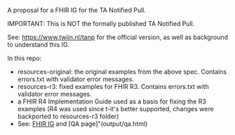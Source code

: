 A proposal for a FHIR IG for the TA Notified Pull.

IMPORTANT: This is NOT the formally published TA Notified Pull.

See: https://www.twiin.nl/tanp for the official version, as well as background to understand this IG.

In this repo:
- resources-original: the original examples from the above spec. Contains errors.txt with validator error messages.
- resources-r3: fixed examples for FHIR R3. Contains errors.txt with validator error messages.
- a FHIR R4 Implementation Guide used as a basis for fixing the R3 examples (R4 was used since t-it's better supported, changes were backported to resources-r3 folder)
- See: [FHIR IG](output/index.html) and [QA page]"(output/qa.html)
